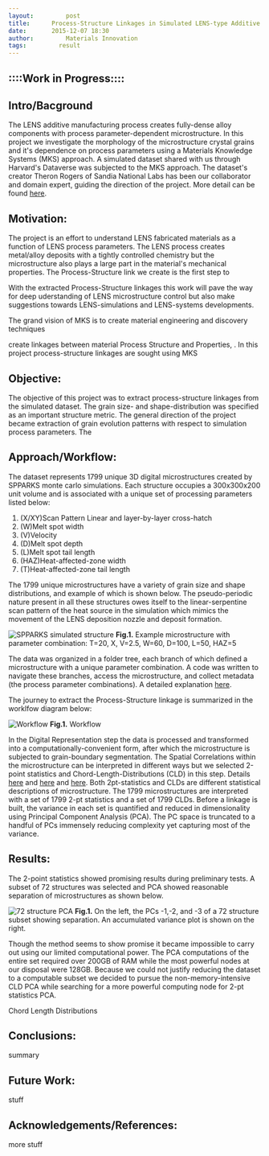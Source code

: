 ```yaml
---
layout:     	post
title:      Process-Structure Linkages in Simulated LENS-type Additive Manufacturing Microstructures: Final Post
date:       2015-12-07 18:30
author:     	Materials Innovation
tags:         result
---
```

::::Work in Progress::::
----------------

Intro/Bacground
---------------
The LENS additive manufacturing process creates fully-dense alloy components with process parameter-dependent microstructure. In this project we investigate the morphology of the microstructure crystal grains and it's dependence on process parameters using a Materials Knowledge Systems (MKS) approach. A simulated dataset shared with us through Harvard's Dataverse was subjected to the MKS approach. The dataset's creator Theron Rogers of Sandia National Labs has been our collaborator and domain expert, guiding the direction of the project. More detail can be found [here](http://materials-informatics-class-fall2015.github.io/MIC-LENS/2015/09/24/Intro_LENS/).

Motivation:
-----------
The project is an effort to understand LENS fabricated materials as a function of LENS process parameters. The LENS process creates metal/alloy deposits with a tightly controlled chemistry but the microstructure also plays a large part in the material's mechanical properties. The Process-Structure link we create is the first step to 

With the extracted Process-Structure linkages this work will pave the way for deep uderstanding of LENS microstructure control but also make suggestions towards LENS-simulations and LENS-systems developments.  



The grand vision of MKS is to create material engineering and discovery techniques 

create linkages between material Process Structure and Properties, . In this project process-structure linkages are sought using MKS


 

Objective:
----------
The objective of this project was to extract process-structure linkages from the simulated dataset. The grain size- and shape-distribution was specified as an important structure metric. The general direction of the project became extraction of grain evolution patterns with respect to simulation process parameters. The 

Approach/Workflow:
------------------
The dataset represents 1799 unique 3D digital microstructures created by SPPARKS monte carlo simulations. Each structure occupies a 300x300x200 unit volume and is associated with a unique set of processing parameters listed below:

 1. (X/XY)Scan Pattern	Linear and layer-by-layer cross-hatch
 2. (W)Melt spot width
 3. (V)Velocity
 4. (D)Melt spot depth
 5. (L)Melt spot tail length
 6. (HAZ)Heat-affected-zone width
 7. (T)Heat-affected-zone tail length

The 1799 unique microstructures have a variety of grain size and shape distributions, and example of which is shown below. The pseudo-periodic nature present in all these structures owes itself to the linear-serpentine scan pattern of the heat source in the simulation which mimics the movement of the LENS deposition nozzle and deposit formation.

![SPPARKS simulated structure](/MIC-LENS/img/GB_post/Full_structure.png)
**Fig.1.** Example microstructure with parameter combination: T=20, X, V=2.5, W=60, D=100, L=50, HAZ=5

The data was organized in a folder tree, each branch of which defined a microstructure with a unique parameter combination. A code was written to navigate these branches, access the microstructure, and collect metadata (the process parameter combinations). A detailed explanation [here](http://materials-informatics-class-fall2015.github.io/MIC-LENS/2015/10/11/Data_org_folder_crawl/).

The journey to extract the Process-Structure linkage is summarized in the worklfow diagram below:

![Workflow](/MIC-LENS/img/Final_Post/Latest_Workflow.png)
**Fig.1.** Workflow

In the Digital Representation step the data is processed and transformed into a computationally-convenient form, after which the microstructure is subjected to grain-boundary segmentation. The Spatial Correlations within the microstructure can be interpreted in different ways but we selected 2-point statistics and Chord-Length-Distributions (CLD) in this step. Details [here](http://materials-informatics-class-fall2015.github.io/MIC-LENS/2015/09/29/Data_Process_GB_2Pt/) and [here](http://materials-informatics-class-fall2015.github.io/MIC-LENS/2015/10/25/One_Kind_of_Statistics_Describing_the_Structures/) and [here](http://materials-informatics-class-fall2015.github.io/MIC-LENS/2015/10/26/The_Weighted_Chord_Length_Distribution/). Both 2pt-statistics and CLDs are different statistical descriptions of microstructure. The 1799 microstructures are interpreted with a set of 1799 2-pt statistics and a set of 1799 CLDs. Before a linkage is built, the variance in each set is quantified and reduced in dimensionality using Principal Component Analysis (PCA). The PC space is truncated to a handful of PCs immensely reducing complexity yet capturing most of the variance. 

Results:
--------
The 2-point statistics showed promising results during preliminary tests. A subset of 72 structures was selected and PCA showed reasonable separation of microstructures as shown below.

![72 structure PCA](/MIC-LENS/img/Final_Post/72_2pt_PCA.png)
**Fig.1.** On the left, the PCs -1,-2, and -3 of a 72 structure subset showing separation. An accumulated variance plot is shown on the right. 

Though the method seems to show promise it became impossible to carry out using our limited computational power. The PCA computations of the entire set required over 200GB of RAM while the most powerful nodes at our disposal were 128GB. Because we could not justify reducing the dataset to a computable subset we decided to pursue the non-memory-intensive CLD PCA while searching for a more powerful computing node for 2-pt statistics PCA.

Chord Length Distributions

Conclusions:
------------
summary


Future Work:
------------
stuff

Acknowledgements/References:
----------------------------
more stuff